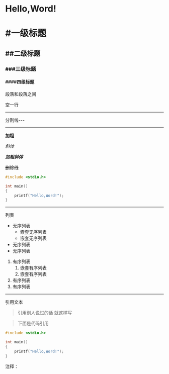 # Hello,Word!


# #一级标题

## ##二级标题

### ###三级标题
#### ####四级标题

段落和段落之间

空一行

---

分割线---

---

**加粗**

*斜体*

***加粗斜体***

~~删除线~~

```c
#include <stdio.h>

int main()
{
    printf("Hello,Word!");
}
``` 
---
列表
* 无序列表
  * 嵌套无序列表
  * 嵌套无序列表
* 无序列表
* 无序列表

1. 有序列表
   1. 嵌套有序列表
   2. 嵌套有序列表
2. 有序列表
3. 有序列表

---
引用文本

>引用别人说过的话
>就这样写

>下面是代码引用
```c
#include <stdio.h>

int main()
{
    printf("Hello,Word!");
}
```


注释：<!-- 你看不见我，红红火火恍恍惚惚，23333 -->